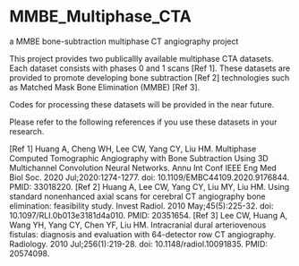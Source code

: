# MMBE_Multiphase_CTA
a MMBE bone-subtraction multiphase CT angiography project

This project provides two publicallly available multiphase CTA datasets.
Each dataset consists with phases 0 and 1 scans [Ref 1]. These datasets
are provided to promote developing bone subtraction [Ref 2] technologies
such as Matched Mask Bone Elimination (MMBE) [Ref 3].

Codes for processing these datasets will be provided in the near future.

Please refer to the following references if you use these datasets in
your research.

[Ref 1] Huang A, Cheng WH, Lee CW, Yang CY, Liu HM. Multiphase Computed Tomographic Angiography with Bone Subtraction Using 3D Multichannel Convolution Neural Networks. Annu Int Conf IEEE Eng Med Biol Soc. 2020 Jul;2020:1274-1277. doi: 10.1109/EMBC44109.2020.9176844. PMID: 33018220.
[Ref 2] Huang A, Lee CW, Yang CY, Liu MY, Liu HM. Using standard nonenhanced axial scans for cerebral CT angiography bone elimination: feasibility study. Invest Radiol. 2010 May;45(5):225-32. doi: 10.1097/RLI.0b013e3181d4a010. PMID: 20351654.
[Ref 3] Lee CW, Huang A, Wang YH, Yang CY, Chen YF, Liu HM. Intracranial dural arteriovenous fistulas: diagnosis and evaluation with 64-detector row CT angiography. Radiology. 2010 Jul;256(1):219-28. doi: 10.1148/radiol.10091835. PMID: 20574098.
